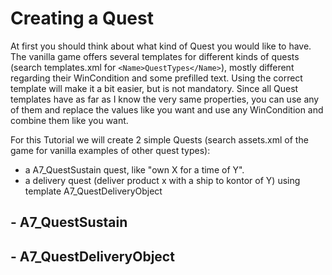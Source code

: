 # Creating a Quest

At first you should think about what kind of Quest you would like to have.  
The vanilla game offers several templates for different kinds of quests (search templates.xml for `<Name>QuestTypes</Name>`), mostly different regarding their WinCondition and some prefilled text. Using the correct template will make it a bit easier, but is not mandatory. Since all Quest templates have as far as I know the very same properties, you can use any of them and replace the values like you want and use any WinCondition and combine them like you want.

For this Tutorial we will create 2 simple Quests (search assets.xml of the game for vanilla examples of other quest types):
- a A7_QuestSustain quest, like "own X for a time of Y".
- a delivery quest (deliver product x with a ship to kontor of Y) using template A7_QuestDeliveryObject

## - A7_QuestSustain


## - A7_QuestDeliveryObject
